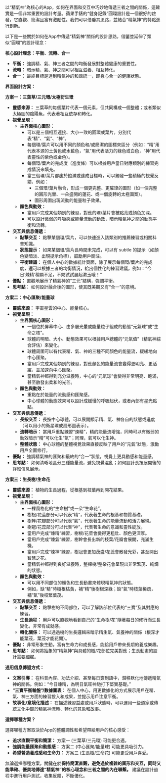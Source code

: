 以“精氣神”為核心的App，如何在界面和交互中巧妙地傳遞三者之間的關係，這確實是一個非常重要的設計考量。蘋果手錶的“健身記錄”圓環設計是一個很好的啟發，它直觀、簡潔且富有激勵性。我們可以借鑒其思路，並結合“精氣神”的特點進行創新。

以下是一些關於如何在App中傳遞“精氣神”關係的設計思路，借鑒並延伸了類似“圓環”的設計理念：

**核心設計理念：平衡、流轉、合一**

*   **平衡：** 強調精、氣、神三者之間的均衡發展對整體健康的重要性。
*   **流轉：** 暗示精、氣、神之間可以相互滋養、相互轉化。
*   **合一：** 最終目標是達到精氣神的和諧統一，即身心合一的健康狀態。

**界面設計方案：**

**方案一：三葉草/三元環/太極衍生環**

*   **靈感來源：** 三葉草的每個葉片代表一個元素，但共同構成一個整體；或者類似太極圖的陰陽魚，代表著相互依存和轉化。
*   **視覺呈現：**
    *   **主界面核心圖形：**
        *   可以是三個相互連接、大小一致的圓環或葉片，分別代表“精”、“氣”、“神”。
        *   每個環/葉片可以用不同的顏色和/或簡潔的圖標來區分（例如：“精”用代表本源的土黃色或水藍色，“氣”用代表活力的綠色或白色，“神”用代表靈性的紫色或金色）。
        *   每個環/葉片的完成度（進度條）可以根據用戶當日對應類別的練習完成情況來填充。
        *   當三個環/葉片都趨於飽滿或達成目標時，可以觸發一些積極的視覺反饋，例如：
            *   三個環/葉片融合，形成一個更完整、更璀璨的圖形（如一個完整的圓形光暈、一朵盛開的蓮花、或一個旋轉的太極圖案）。
            *   圖形周圍出現流動的能量粒子效果。
    *   **顏色與動效：**
        *   當用戶完成某個類別的練習，對應的環/葉片會被點亮或顏色加深。
        *   可以設計微弱的呼吸感或能量流動的動效，暗示精氣神之間的動態平衡和流轉。
*   **交互與信息傳遞：**
    *   **點擊交互：** 點擊某個環/葉片，可以快速進入該類別的推薦練習或相關科普知識。
    *   **狀態提示：** 如果某個環/葉片長時間未完成，可以有 subtle 的提示（如顏色變暗淡、出現提示角標），鼓勵用戶關注。
    *   **平衡建議：** 在個人中心的數據統計頁面，除了展示每個環/葉片的完成度，還可以根據三者的均衡情況，給出個性化的練習建議，例如：“今日‘煉精’稍顯不足，不妨試試晨起漱玉哦！”
*   **優點：** 直觀地展示了精氣神的“三元”結構，強調平衡。
*   **思考點：** 如何設計融合後的圖形，使其既美觀又有“合一”的意境。

**方案二：中心匯聚/能量球**

*   **靈感來源：** 宇宙星雲的中心、能量核心。
*   **視覺呈現：**
    *   **主界面核心圖形：**
        *   一個位於屏幕中心、由多層光暈或能量粒子組成的動態“元氣球”或“生命之核”。
        *   球體的明暗、大小、動態效果可以根據用戶總體的“元氣值”（精氣神綜合評估）來變化。
        *   球體周圍可以有代表精、氣、神的三種不同顏色的能量流，緩緩地向中心匯聚。
        *   當用戶完成某個類別的練習，對應顏色的能量流會變得更明亮、更活躍，並加速向中心匯聚。
        *   當精氣神都得到充分滋養時，中心的“元氣球”會變得非常明亮、飽滿，甚至散發出柔和的光芒。
    *   **顏色與動效：**
        *   重點在於能量的流動感和匯聚感。
        *   中心球體的動態效果可以設計成緩慢的呼吸起伏，或者內部有星光點點。
*   **交互與信息傳遞：**
    *   **長按交互：** 長按中心球體，可以展開顯示精、氣、神各自的狀態或進度（可以用小的衛星環或扇形圖表示）。
    *   **流轉暗示：** 當用戶重點練習“煉精”，精的能量流增強，同時可以有微弱的動效暗示“精”可以化生“氣”；同理，氣可以化生神。
    *   **整體狀態：** 中心球體的整體視覺效果直接反映了用戶的“元氣”狀態，激勵用戶全面修行。
*   **優點：** 強調精氣神的匯聚和最終的“合一”狀態，視覺上更具動感和能量感。
*   **思考點：** 如何清晰地區分三種能量流，避免視覺混亂；如何設計長按展開後的詳細信息展示。

**方案三：生長樹/生命花**

*   **靈感來源：** 植物的生長過程，從根基到枝葉再到開花結果。
*   **視覺呈現：**
    *   **主界面核心圖形：**
        *   一棵風格化的“生命樹”或一朵“生命花”。
        *   樹根/花莖部分可以代表“精”，代表著生命的根基和物質基礎。
        *   樹幹/花瓣部分可以代表“氣”，代表著生命的能量流動和活力展現。
        *   樹冠/花蕊部分可以代表“神”，代表著生命的意識和靈性綻放。
        *   當用戶完成“煉精”練習，樹根/花莖會變得更粗壯、顏色更深厚。
        *   當用戶完成“煉氣”練習，樹幹會長出新的枝葉/花瓣會展開，充滿生機。
        *   當用戶完成“煉神”練習，樹冠會更加茂盛/花蕊會散發光彩，甚至開出智慧之花。
        *   當精氣神都得到良好滋養時，整棵樹/整朵花會呈現出非常繁茂、絢爛的狀態。
    *   **顏色與動效：**
        *   可以用不同部位的顏色和生長動畫來體現精氣神的狀態。
        *   例如，缺“精”時樹根枯黃，補“精”後樹根深綠；缺“氣”時枝葉稀疏，補“氣”後枝繁葉茂。
*   **交互與信息傳遞：**
    *   **點擊交互：** 點擊樹的不同部位，可以了解該部位代表的“三寶”及其對應的練習。
    *   **生長過程：** 用戶可以直觀地看到自己的“生命樹/花”隨著每日的修行而生長變化，非常有成就感。
    *   **轉化關係：** 可以通過樹的生長邏輯來暗示精生氣、氣養神的關係（根深才能葉茂，葉茂才能花開）。
*   **優點：** 非常形象生動，富有生命力和成長感，能給用戶帶來長期的養成樂趣。
*   **思考點：** 如何將抽象的“精氣神”與具體的樹/花部位完美對應；生長動畫的設計需要細膩。

**通用信息傳遞方式：**

*   **文案引導：** 在科普內容、功法介紹、甚至每日簽到語中，潛移默化地傳遞精氣神的關係。例如：“今日煉精，為明日氣旺神馳打下堅實基礎。”
*   **“三寶平衡輪盤”/數據圖表：** 在個人中心，用更數據化的方式展示用戶在精、氣、神三方面的練習投入和成果，並提示用戶注意平衡。
*   **故事化/意境化描述：** 在描述練習益處或用戶狀態時，可以運用一些道家或傳統文化中關於精氣神流轉、轉化的意象和故事。

**選擇哪種方案？**

選擇哪種方案取決於App的整體調性和希望帶給用戶的核心感受：

*   **追求直觀平衡和簡潔：** 方案一 (三葉草/三元環) 可能更合適。
*   **強調能量匯聚和動態感：** 方案二 (中心匯聚/能量球) 可能更具吸引力。
*   **希望營造養成感和生命力：** 方案三 (生長樹/生命花) 可能更受用戶喜愛。

無論選擇哪種方案，關鍵在於**保持簡潔直觀，避免過於複雜的圖形和交互，同時又能準確、優美地傳達“精氣神”的核心理念和三者之間的內在聯繫。** 建議在設計過程中進行用戶測試，收集反饋，不斷優化。
